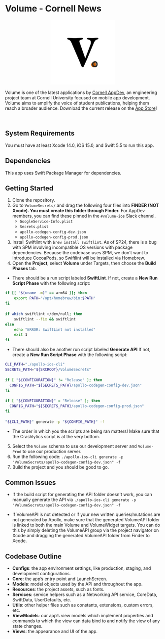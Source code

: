 # Volume - Cornell News

<p align="center"><img src="https://github.com/cuappdev/volume-ios/blob/master/Volume/Assets.xcassets/AppIcon.appiconset/Logo%20%232-1024.png" width=210 /></p>

Volume is one of the latest applications by [Cornell AppDev](http://cornellappdev.com), an engineering project team at Cornell University focused on mobile app development. Volume aims to amplify the voice of student publications, helping them reach a broader audience. Download the current release on the [App Store](https://apps.apple.com/us/app/volume-cornell-news/id1547133564)!

<br />

## System Requirements

You must have at least Xcode 14.0, iOS 15.0, and Swift 5.5 to run this app.

## Dependencies

This app uses Swift Package Manager for dependencies.

## Getting Started

1. Clone the repository.
2. Go to `VolumeSecrets/` and drag the following four files into **FINDER (NOT Xcode). You must create this folder through Finder.** For AppDev members, you can find these pinned in the `#volume-ios` Slack channel.
   - `GoogleService-Info.plist`
   - `Secrets.plist`
   - `apollo-codegen-config-dev.json`
   - `apollo-codegen-config-prod.json`
3. Install Swiftlint with `brew install swiftlint`. As of SP24, there is a bug with SPM involving incompatible OS versions with package dependencies. Because the codebase uses SPM, we don't want to introduce CocoaPods, so Swiftlint will be installed via Homebrew.
4. Open the **Project**, select **Volume** under Targets, then choose the **Build Phases** tab.

- There should be a run script labeled **SwiftLint**. If not, create a **New Run Script Phase** with the following script:

```bash
if [[ "$(uname -m)" == arm64 ]]; then
    export PATH="/opt/homebrew/bin:$PATH"
fi

if which swiftlint >/dev/null; then
    swiftlint --fix && swiftlint
else
    echo "ERROR: SwiftLint not installed"
    exit 1
fi

```

- There should also be another run script labeled **Generate API** If not, create a **New Run Script Phase** with the following script:

```bash
CLI_PATH="./apollo-ios-cli"
SECRETS_PATH="${SRCROOT}/VolumeSecrets"

if [ "${CONFIGURATION}" != "Release" ]; then
  CONFIG_PATH="${SECRETS_PATH}/apollo-codegen-config-dev.json"
fi

if [ "${CONFIGURATION}" = "Release" ]; then
  CONFIG_PATH="${SECRETS_PATH}/apollo-codegen-config-prod.json"
fi

"${CLI_PATH}" generate -p "${CONFIG_PATH}" -f

```

- The order in which you the scripts are being ran matters! Make sure that the Crashlytics script is at the very bottom.

5. Select the `Volume` schema to use our development server and `Volume-Prod` to use our production server.
6. Run the following code: `./apollo-ios-cli generate -p "VolumeSecrets/apollo-codegen-config-dev.json" -f`
7. Build the project and you should be good to go.

## Common Issues

- If the build script for generating the API folder doesn't work, you can manually generate the API via `./apollo-ios-cli generate -p "VolumeSecrets/apollo-codegen-config-dev.json" -f`

- If VolumeAPI is not detected or if your new written queries/mutations are not generated by Apollo, make sure that the generated VolumeAPI folder is linked to both the main Volume and VolumeWidget targets. You can do this by simply deleting the VolumeAPI group via the project navigator on Xcode and dragging the generated VolumeAPI folder from Finder to Xcode.

## Codebase Outline

- **Configs**: the app environment settings, like production, staging, and development configurations.
- **Core**: the app’s entry point and LaunchScreen.
- **Models**: model objects used by the API and throughout the app.
- **Resources**: the project assets, such as fonts.
- **Services**: service helpers such as a Networking API service, CoreData, SwiftData, UserDefaults, etc.
- **Utils**: other helper files such as constants, extensions, custom errors, etc.
- **ViewModels**: our app’s view models which implement properties and commands to which the view can data bind to and notify the view of any state changes.
- **Views**: the appearance and UI of the app.
